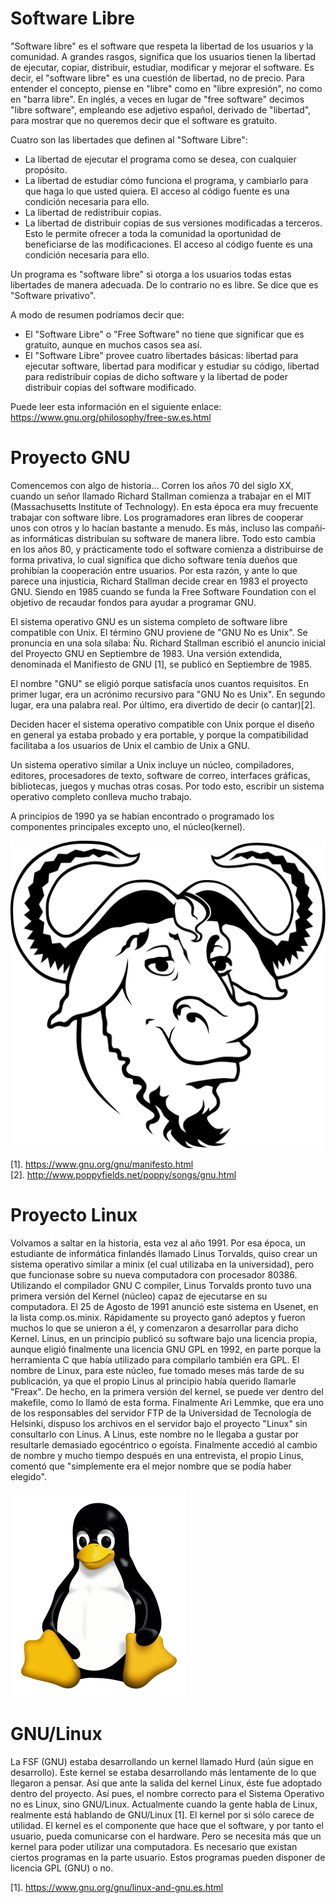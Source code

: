 # Software Libre 

"Software libre" es el software que respeta la libertad de los usuarios y la comunidad. A grandes rasgos, significa que los usuarios tienen la libertad de ejecutar, copiar, distribuir, estudiar, modificar y mejorar el software. Es decir, el "software libre" es una cuestión de libertad, no de precio. Para entender el concepto, piense en "libre" como en "libre expresión", no como en "barra libre". En inglés, a veces en lugar de "free software" decimos "libre software", empleando ese adjetivo español, derivado de "libertad", para mostrar que no queremos decir que el software es gratuito.

Cuatro son las libertades que definen al "Software Libre":
- La libertad de ejecutar el programa como se desea, con cualquier propósito. 
- La libertad de estudiar cómo funciona el programa, y cambiarlo para que haga lo que usted quiera. El acceso al código fuente es una condición necesaria para ello. 
- La libertad de redistribuir copias. 
- La libertad de distribuir copias de sus versiones modificadas a terceros. Esto le permite ofrecer a toda la comunidad la oportunidad de beneficiarse de las modificaciones. El acceso al código fuente es una condición necesaria para ello. 

Un programa es "software libre" si otorga a los usuarios todas estas libertades de manera adecuada. De lo contrario no es libre. Se dice que es "Software privativo".

A modo de resumen podríamos decir que:
- El "Software Libre" o "Free Software" no tiene que significar que es gratuito, aunque en muchos casos sea así.  
- El "Software Libre" provee cuatro libertades básicas: libertad para ejecutar software, libertad para modificar y estudiar su código, libertad para redistribuir copias de dicho software y la libertad de poder distribuir copias del software modificado. 


Puede leer esta información en el siguiente enlace: https://www.gnu.org/philosophy/free-sw.es.html




# Proyecto GNU 

Comencemos con algo de historia... Corren los años 70 del siglo XX, cuando un señor llamado Richard Stallman comienza a trabajar en el MIT (Massachusetts Institute of Technology). En esta época era muy frecuente trabajar con software libre. Los programadores eran libres de cooperar unos con otros y lo hacían bastante a menudo. Es más, incluso las compañí­as informáticas distribuí­an su software de manera libre. Todo esto cambia en los años 80, y prácticamente todo el software comienza a distribuirse de forma privativa, lo cual significa que dicho software tení­a dueños que prohibí­an la cooperación entre usuarios. Por esta razón, y ante lo que parece una injusticia, Richard Stallman decide crear en 1983 el proyecto GNU. Siendo en 1985 cuando se funda la Free Software Foundation con el objetivo de recaudar fondos para ayudar a programar GNU.

El sistema operativo GNU es un sistema completo de software libre compatible con Unix. El término GNU proviene de "GNU No es Unix". Se pronuncia en una sola sí­laba: Ñu. Richard Stallman escribió el anuncio inicial del Proyecto GNU en Septiembre de 1983. Una versión extendida, denominada el Manifiesto de GNU [1], se publicó en Septiembre de 1985.

El nombre "GNU" se eligió porque satisfací­a unos cuantos requisitos. En primer lugar, era un acrónimo recursivo para "GNU No es Unix". En segundo lugar, era una palabra real. Por último, era divertido de decir (o cantar)[2].

Deciden hacer el sistema operativo compatible con Unix porque el diseño en general ya estaba probado y era portable, y porque la compatibilidad facilitaba a los usuarios de Unix el cambio de Unix a GNU.
 
Un sistema operativo similar a Unix incluye un núcleo, compiladores, editores, procesadores de texto, software de correo, interfaces gráficas, bibliotecas, juegos y muchas otras cosas. Por todo esto, escribir un sistema operativo completo conlleva mucho trabajo.

A principios de 1990 ya se habían encontrado o programado los componentes principales excepto uno, el núcleo(kernel).  

![alt text](https://github.com/josegatica/parrot-docu-es/blob/master/images/gnu.png "GNU")

[1]. https://www.gnu.org/gnu/manifesto.html   
[2]. http://www.poppyfields.net/poppy/songs/gnu.html   




# Proyecto Linux 

Volvamos a saltar en la historia, esta vez al año 1991. Por esa época, un estudiante de informática finlandés llamado Linus Torvalds, quiso crear un sistema operativo similar a minix (el cual utilizaba en la universidad), pero que funcionase sobre su nueva computadora con procesador 80386.
Utilizando el compilador GNU C compiler, Linus Torvalds pronto tuvo una primera versión del Kernel (núcleo) capaz de ejecutarse en su computadora.
El 25 de Agosto de 1991 anunció este sistema en Usenet, en la lista comp.os.minix. Rápidamente su proyecto ganó adeptos y fueron muchos lo que se unieron a él, y comenzaron a desarrollar para dicho Kernel.
Linus, en un principio publicó su software bajo una licencia propia, aunque eligió finalmente una licencia GNU GPL en 1992, en parte porque la herramienta C que había utilizado para compilarlo también era GPL.
El nombre de Linux, para este núcleo, fue tomado meses más tarde de su publicación, ya que el propio Linus al principio había querido llamarle "Freax". De hecho, en la primera versión del kernel, se puede ver dentro del makefile, como lo llamó de esta forma. Finalmente Ari Lemmke, que era uno de los responsables del servidor FTP de la Universidad de Tecnología de Helsinki, dispuso los archivos en el servidor bajo el proyecto "Linux" sin consultarlo con Linus. A Linus, este nombre no le llegaba a gustar por resultarle demasiado egocéntrico o egoísta.
Finalmente accedió al cambio de nombre y mucho tiempo después en una entrevista, el propio Linus, comentó que "simplemente era el mejor nombre que se podía haber elegido".

![alt text](https://github.com/josegatica/parrot-docu-es/blob/master/images/tux.png "TUX")




# GNU/Linux 

La FSF (GNU) estaba desarrollando un kernel llamado Hurd (aún sigue en desarrollo). Este kernel se estaba desarrollando más lentamente de lo que llegaron a pensar. Así que ante la salida del kernel Linux, éste fue adoptado dentro del proyecto. Así pues, el nombre correcto para el Sistema Operativo no es Linux, sino GNU/Linux. Actualmente cuando la gente habla de Linux, realmente está hablando de GNU/Linux [1].
El kernel por si sólo carece de utilidad. El kernel es el componente que hace que el software, y por tanto el usuario, pueda comunicarse con el hardware. Pero se necesita más que un kernel para poder utilizar una computadora. Es necesario que existan ciertos programas en la parte usuario. Estos programas pueden disponer de licencia GPL (GNU) o no.
 


[1]. https://www.gnu.org/gnu/linux-and-gnu.es.html
